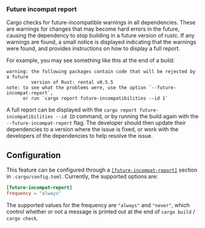 ### Future incompat report

Cargo checks for future-incompatible warnings in all dependencies. These are warnings for
changes that may become hard errors in the future, causing the dependency to
stop building in a future version of rustc. If any warnings are found, a small
notice is displayed indicating that the warnings were found, and provides
instructions on how to display a full report.

For example, you may see something like this at the end of a build:

```text
warning: the following packages contain code that will be rejected by a future
         version of Rust: rental v0.5.5
note: to see what the problems were, use the option `--future-incompat-report`,
      or run `cargo report future-incompatibilities --id 1`
```

A full report can be displayed with the `cargo report future-incompatibilities
--id ID` command, or by running the build again with
the `--future-incompat-report` flag. The developer should then update their
dependencies to a version where the issue is fixed, or work with the
developers of the dependencies to help resolve the issue.

## Configuration

This feature can be configured through a [`[future-incompat-report]`][config]
section in `.cargo/config.toml`. Currently, the supported options are:

```toml
[future-incompat-report]
frequency = "always"
```

The supported values for the frequency are `"always"` and `"never"`, which control
whether or not a message is printed out at the end of `cargo build` / `cargo check`.

[config]: config.md#future-incompat-report
